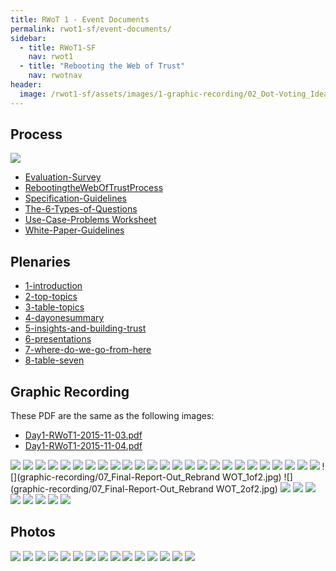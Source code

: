 ```yaml
---
title: RWoT 1 - Event Documents
permalink: rwot1-sf/event-documents/
sidebar:
  - title: RWoT1-SF
    nav: rwot1
  - title: "Rebooting the Web of Trust"
    nav: rwotnav
header:
  image: /rwot1-sf/assets/images/1-graphic-recording/02_Dot-Voting_Ideas-to-Explore.jpg
---
```


## Process

![](process/Occupy-Gestures-CC-BY-Adam-Koford.jpg)

* [Evaluation-Survey](process/Evaluation-Survey.pdf)
* [RebootingtheWebOfTrustProcess](process/RebootingtheWebOfTrustProcess.pdf)
* [Specification-Guidelines](process/Specification-Guidelines.pdf)
* [The-6-Types-of-Questions](process/The-6-Types-of-Questions.pdf)
* [Use-Case-Problems Worksheet](process/Use-Case-Problems-Worksheet.pdf)
* [White-Paper-Guidelines](process/White-Paper-Guidelines.pdf)

## Plenaries

* [1-introduction](plenaries/1-introduction.md)
* [2-top-topics](plenaries/2-top-topics.md)
* [3-table-topics](plenaries/3-table-topics.md)
* [4-dayonesummary](plenaries/4-dayonesummary.md)
* [5-insights-and-building-trust](plenaries/5-insights-and-building-trust.md)
* [6-presentations](plenaries/6-presentations.md)
* [7-where-do-we-go-from-here](plenaries/7-where-do-we-go-from-here.md)
* [8-table-seven](plenaries/8-table-seven.md)

## Graphic Recording

These PDF are the same as the following images:

* [Day1-RWoT1-2015-11-03.pdf](graphic-recording/Day1-RWoT-2015-11-03.pdf)
* [Day1-RWoT1-2015-11-04.pdf](graphic-recording/Day2-RWoT-2015-11-04.pdf)


![](graphic-recording/01_Day-1-Welcome-and-Intro.jpg)
![](graphic-recording/02_Dot-Voting_Ideas-to-Explore.jpg)
![](graphic-recording/02_Dot-Voting_Table-7.JPG)
![](graphic-recording/02_DotVoting_Stickies_1of2.JPG)
![](graphic-recording/02_DotVoting_Stickies_2of2.JPG)
![](graphic-recording/02_TeamTopics_Table1.JPG)
![](graphic-recording/02_TeamTopics_Table2.JPG)
![](graphic-recording/02_TeamTopics_Table3.JPG)
![](graphic-recording/02_TeamTopics_Table4.JPG)
![](graphic-recording/02_TeamTopics_Table5.JPG)
![](graphic-recording/03_Day-1-Report-Out_Summary-By-Team.jpg)
![](graphic-recording/03_Team-Graphic_DPKI.jpg)
![](graphic-recording/03_Team-Graphic_Smart-Signature.jpg)
![](graphic-recording/03_Team-Graphic_Sybil-Resilient.jpg)
![](graphic-recording/03_Team-Graphic_Trust.jpg)
![](graphic-recording/03_Team-Graphic_Use-Cases.jpg)
![](graphic-recording/04_Day-1-Close_Thankful-For.jpg)
![](graphic-recording/05_Day-2-Intro-and-Context.jpg)
![](graphic-recording/05_Day2_Intro-Continued_AndLookingForward.jpg)
![](graphic-recording/06_Day2_Plenary-Mind-Map_1of3.JPG)
![](graphic-recording/06_Day2_Plenary-Mind-Map_2of3.JPG)
![](graphic-recording/06_Day2_Plenary-Mind-Map_3of3.JPG)
![](graphic-recording/07_Final-Report-Out_Better-Decisions.jpg)
![](graphic-recording/07_Final-Report-Out_Creating-Distrib-Registry.jpg)
![](graphic-recording/07_Final-Report-Out_DPKI.jpg)
![](graphic-recording/07_Final-Report-Out_Rebrand WOT_1of2.jpg)
![](graphic-recording/07_Final-Report-Out_Rebrand WOT_2of2.jpg)
![](graphic-recording/07_Final-Report-Out_Smart-Signatures.jpg)
![](graphic-recording/07_Final-Report-Out_Use-Cases.jpg)
![](graphic-recording/08_Closing-Plenary_1of5.JPG)
![](graphic-recording/08_Closing-Plenary_2of5.JPG)
![](graphic-recording/08_Closing-Plenary_3of5.JPG)
![](graphic-recording/08_Closing-Plenary_4of5.JPG)
![](graphic-recording/08_Closing-Plenary_5of5.JPG)
![](graphic-recording/09_Next_Step_Summary.JPG)


## Photos

![](photos/RebootingWebOfTrust_2015-11_01.JPG)
![](photos/RebootingWebOfTrust_2015-11_02.JPG)
![](photos/RebootingWebOfTrust_2015-11_03.JPG)
![](photos/RebootingWebOfTrust_2015-11_04.JPG)
![](photos/RebootingWebOfTrust_2015-11_05.JPG)
![](photos/RebootingWebOfTrust_2015-11_06.JPG)
![](photos/RebootingWebOfTrust_2015-11_07.JPG)
![](photos/RebootingWebOfTrust_2015-11_08.JPG)
![](photos/RebootingWebOfTrust_2015-11_09.jpg)
![](photos/RebootingWebOfTrust_2015-11_10.JPG)
![](photos/RebootingWebOfTrust_2015-11_11.JPG)
![](photos/RebootingWebOfTrust_2015-11_12.JPG)
![](photos/RebootingWebOfTrust_2015-11_13.JPG)
![](photos/RebootingWebOfTrust_2015-11_15.JPG)
![](photos/RebootingWebOfTrust_2015-11_16.JPG)